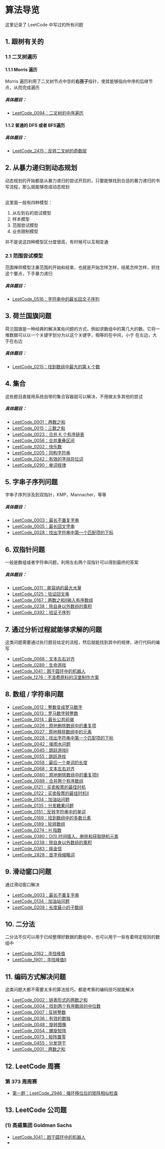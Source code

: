 # 算法导览

这里记录了 LeetCode 中写过的所有问题

## 1. 跟树有关的
### 1.1 二叉树遍历
#### 1.1.1 Morris 遍历

Morris 遍历利用了二叉树节点中空的**右孩子**指针，使其能够指向中序的后继节点，从而完成遍历

##### 具体题目：

-  [LeetCode_0094：二叉树的中序遍历](https://github.com/GinWithoutA/LeetCode/blob/main/src/main/java/org/ginwithouta/leetcode/Problem_0094_BinaryTreeInorderTraversal.java)

#### 1.1.2 普通的 DFS 或者 BFS遍历

##### 具体题目：

- [LeetCode_2415：反转二叉树的奇数层](https://github.com/GinWithoutA/LeetCode/blob/main/src/main/java/org/ginwithouta/leetcode/Problem_2415_ReverseOddLevelsOfBinaryTree.java)

## 2. 从暴力递归到动态规划

动态规划的开始都是从暴力递归的尝试开启的，只要能够找到合适的暴力递归的书写流程，那么就能够改成动态规划<br>

<br>这里面一般有四种模型：

1. 从左到右的尝试模型
2. 样本模型
3. 范围尝试模型
4. 业务限制模型

并不是说这四种模型区分度很高，有时候可以互相变通

### 2.1 范围尝试模型
范围禅师模型注重范围的开始和结束，也就是开始怎样怎样，结尾怎样怎样，抓住这个要点，下手暴力递归
##### 具体题目：

- [LeetCode_0516：字符串中的最长回文子序列](https://github.com/GinWithoutA/LeetCode/blob/main/src/main/java/org/ginwithouta/leetcode/Probelm_0516_LongestPalindromicSubsequence.java)

## 3. 荷兰国旗问题

荷兰国旗是一种经典的解决某些问题的方式，例如求数组中的第几大的数。它将一堆数据可以以一个关键字划分为以这个关键字，相等的在中间，小于
在左边，大于在右边

##### 具体题目：

- [LeetCode_0215：找到数组中最大的第 k 个数](https://github.com/GinWithoutA/LeetCode/blob/main/src/main/java/org/ginwithouta/leetcode/Problem_0215_KthLargestElementInAnArray.java)

## 4. 集合

这些题目直接用系统自带的集合容器就可以解决，不用做太多其他的尝试

##### 具体题目：

- [LeetCode_0001：两数之和](https://github.com/GinWithoutA/LeetCode/blob/main/src/main/java/org/ginwithouta/leetcode/Problem_0001_TwoSum.java)
- [LeetCode_0015：三数之和](https://github.com/GinWithoutA/LeetCode/blob/main/src/main/java/org/ginwithouta/leetcode/Problem_0015_3Sum.java)
- [LeetCode_0023：合并 K 个有序链表](https://github.com/GinWithoutA/LeetCode/blob/main/src/main/java/org/ginwithouta/leetcode/Problem_0023_MergeKSortedList.java)
- [LeetCode_0056：合并重叠区间](https://github.com/GinWithoutA/LeetCode/blob/main/src/main/java/org/ginwithouta/leetcode/Problem_0056_MergeIntervals.java)
- [LeetCode_0202：快乐数](https://www.bilibili.com/video/BV1WG411r75j/?spm_id_from=top_right_bar_window_dynamic.content.click&vd_source=48b9c52bffd21037a66dd6b6762da3b0)
- [LeetCode_0205：同构字符串](https://github.com/GinWithoutA/LeetCode/blob/main/src/main/java/org/ginwithouta/leetcode/Problem_0205_IsomorphicStrings.java)
- [LeetCode_0242：有效的字母异位词](https://github.com/GinWithoutA/LeetCode/blob/main/src/main/java/org/ginwithouta/leetcode/Problem_0242_ValidAnagram.java)
- [LeetCode_0290：单词规律](https://github.com/GinWithoutA/LeetCode/blob/main/src/main/java/org/ginwithouta/leetcode/Problem_0290_WordPattern.java)

## 5. 字串子序列问题

字串子序列涉及到双指针，KMP，Mannacher，等等

##### 具体题目：

- [LeetCode_0003：最长不重复字串](https://github.com/GinWithoutA/LeetCode/blob/main/src/main/java/org/ginwithouta/leetcode/Problem_0003_LongestSubstringWithoutRepeatingCharacters.java)
- [LeetCode_0005：最长回文字串](https://github.com/GinWithoutA/LeetCode/blob/main/src/main/java/org/ginwithouta/leetcode/Problem_0005_LongestPalindromicSubstring.java)
- [LeetCode_0028：找出字符串中第一个匹配项的下标](https://github.com/GinWithoutA/LeetCode/blob/main/src/main/java/org/ginwithouta/leetcode/Problem_0028_FindTheIndexOfTheFirstOccurrenceInAString.java)


## 6. 双指针问题

一般是数组或者字符串问题，利用左右两个双指针可以得到最终的答案

##### 具体题目：

- [LeetCode_0011：能容纳的最大水量](https://github.com/GinWithoutA/LeetCode/blob/main/src/main/java/org/ginwithouta/leetcode/Problem_0011_ContainerWithMostWater.java)
- [LeetCode_0125：验证回文串](https://github.com/GinWithoutA/LeetCode/blob/main/src/main/java/org/ginwithouta/leetcode/Problem_0125_ValidPalindrome.java)
- [LeetCode_0167：两数之和Ⅱ输入有序数组](https://github.com/GinWithoutA/LeetCode/blob/main/src/main/java/org/ginwithouta/leetcode/Problem_0167_TwoSuIIInputArrayIsSorted.java)
- [LeetCode_0238：除自身以外数组的乘积](https://github.com/GinWithoutA/LeetCode/blob/main/src/main/java/org/ginwithouta/leetcode/Problem_0238_ProductOfArrayExceptSelf.java)
- [LeetCode_0392：验证子序列](https://github.com/GinWithoutA/LeetCode/blob/main/src/main/java/org/ginwithouta/leetcode/Problem_0392_IsSubsequence.java)

## 7. 通过分析过程就能够求解的问题

这类问题需要通过执行题目给定的流程，然后就能找到其中的规律，进行代码的编写

- [LeetCode_0068：文本左右对齐](https://github.com/GinWithoutA/LeetCode/blob/main/src/main/java/org/ginwithouta/leetcode/Problem_0068_TextJustification.java)
- [LeetCode_0289：生命游戏](https://github.com/GinWithoutA/LeetCode/blob/main/src/main/java/org/ginwithouta/leetcode/Problem_0289_GameOfLife.java)
- [LeetCode_1041：困于圆环中的机器人](https://github.com/GinWithoutA/LeetCode/blob/main/src/main/java/org/ginwithouta/leetcode/Problem_1041_RobotBoundedInCircle.java)
- [LeetCode_1276：不浪费原料的汉堡制作方案](https://github.com/GinWithoutA/LeetCode/blob/main/src/main/java/org/ginwithouta/leetcode/Problem_1276_NumberOfBurgersWithNoWasteOfIngredients.java)

## 8. 数组 / 字符串问题

- [LeetCode_0012：整数变成罗马数字](https://github.com/GinWithoutA/LeetCode/blob/main/src/main/java/org/ginwithouta/leetcode/Problem_0013_RomanToInteger.java)
- [LeetCode_0013：罗马数字转整数](https://github.com/GinWithoutA/LeetCode/blob/main/src/main/java/org/ginwithouta/leetcode/Problem_0013_RomanToInteger.java)
- [LeetCode_0014：最长公共前缀](https://github.com/GinWithoutA/LeetCode/blob/main/src/main/java/org/ginwithouta/leetcode/Problem_0014_LongestCommonPrefix.java)
- [LeetCode_0026：原地删除数组中的重复项](https://github.com/GinWithoutA/LeetCode/blob/main/src/main/java/org/ginwithouta/leetcode/Problem_0026_RemoveDuplicatesFromSortedArray.java)
- [LeetCode_0027：原地移除数组中的元素](https://github.com/GinWithoutA/LeetCode/blob/main/src/main/java/org/ginwithouta/leetcode/Problem_0027_RemoveElement.java)
- [LeetCode_0028：找出字符串中第一个匹配项的下标](https://github.com/GinWithoutA/LeetCode/blob/main/src/main/java/org/ginwithouta/leetcode/Problem_0028_FindTheIndexOfTheFirstOccurrenceInAString.java)
- [LeetCode_0042：接雨水问题](https://github.com/GinWithoutA/LeetCode/blob/main/src/main/java/org/ginwithouta/leetcode/Problem_0042_TrappingRainWater.java)
- [LeetCode_0045：跳跃游戏Ⅱ](https://github.com/GinWithoutA/LeetCode/blob/main/src/main/java/org/ginwithouta/leetcode/Problem_0045_JumpGameII.java)
- [LeetCode_0055：跳跃游戏](https://github.com/GinWithoutA/LeetCode/blob/main/src/main/java/org/ginwithouta/leetcode/Problem_0055_JumpGame.java)
- [LeetCode_0058：最后一个单词的长度](https://github.com/GinWithoutA/LeetCode/blob/main/src/main/java/org/ginwithouta/leetcode/Problem_0058_LengthOfLastWord.java)
- [LeetCode_0068：文本左右对齐](https://github.com/GinWithoutA/LeetCode/blob/main/src/main/java/org/ginwithouta/leetcode/Problem_0068_TextJustification.java)
- [LeetCode_0080：原地删除数组中的重复项Ⅱ](https://github.com/GinWithoutA/LeetCode/blob/main/src/main/java/org/ginwithouta/leetcode/Problem_0080_RemoveDuplicatesFromSortedArrayII.java)
- [LeetCode_0088：合并两个有序数组](https://github.com/GinWithoutA/LeetCode/blob/main/src/main/java/org/ginwithouta/leetcode/Problem_0088_MergeSortedArray.java)
- [LeetCode_0121：买卖股票的最佳时机](https://github.com/GinWithoutA/LeetCode/blob/main/src/main/java/org/ginwithouta/leetcode/Problem_0121_BestTimeToBuyAndSellStock.java)
- [LeetCode_0122：买卖股票的最佳时机Ⅱ](https://github.com/GinWithoutA/LeetCode/blob/main/src/main/java/org/ginwithouta/leetcode/Problem_0122_BestTimeToBuyAndSellStockII.java)
- [LeetCode_0134：加油站问题](https://github.com/GinWithoutA/LeetCode/blob/main/src/main/java/org/ginwithouta/leetcode/Problem_0134_GasStation.java)
- [LeetCode_0135：分发糖果问题](https://github.com/GinWithoutA/LeetCode/blob/main/src/main/java/org/ginwithouta/leetcode/Problem_0135_Candy.java)
- [LeetCode_0151：反转字符串中的单词](https://github.com/GinWithoutA/LeetCode/blob/main/src/main/java/org/ginwithouta/leetcode/Problem_0151_ReverseWordsInAString.java)
- [LeetCode_0169：找到数组中的多数元素](https://github.com/GinWithoutA/LeetCode/blob/main/src/main/java/org/ginwithouta/leetcode/Problem_0169_MajorityElement.java)
- [LeetCode_0189：轮转数组](https://github.com/GinWithoutA/LeetCode/blob/main/src/main/java/org/ginwithouta/leetcode/Problem_0189_RotateArray.java)
- [LeetCode_0274：H 指数](https://github.com/GinWithoutA/LeetCode/blob/main/src/main/java/org/ginwithouta/leetcode/Problem_0274_HIndex.java)
- [LeetCode_0380：O\(1\) 时间插入、删除和获取随机元素](https://github.com/GinWithoutA/LeetCode/blob/main/src/main/java/org/ginwithouta/leetcode/Problem_0380_InsertDeleteGetrandomO1.java)
- [LeetCode_0238：除自身以外数组的乘积](https://github.com/GinWithoutA/LeetCode/blob/main/src/main/java/org/ginwithouta/leetcode/Problem_0238_ProductOfArrayExceptSelf.java)
- [LeetCode_0383：赎金信](https://github.com/GinWithoutA/LeetCode/blob/main/src/main/java/org/ginwithouta/leetcode/Problem_0383_RansomNote.java)
- [LeetCode_2828：首字母缩略词](https://github.com/GinWithoutA/LeetCode/blob/main/src/main/java/org/ginwithouta/leetcode/Problem_2828_CheckIfAStringIsAnAcronymOfWords.java)

## 9. 滑动窗口问题

通过滑动窗口解决

- [LeetCode_0003：最长不重复字串](https://github.com/GinWithoutA/LeetCode/blob/main/src/main/java/org/ginwithouta/leetcode/Problem_0003_LongestSubstringWithoutRepeatingCharacters.java)
- [LeetCode_0134：加油站问题](https://github.com/GinWithoutA/LeetCode/blob/main/src/main/java/org/ginwithouta/leetcode/Problem_0134_GasStation.java)
- [LeetCode_0209：长度最小的子数组](https://github.com/GinWithoutA/LeetCode/blob/main/src/main/java/org/ginwithouta/leetcode/Problem_0209_MinimumSizeSubarraySum.java)

## 10. 二分法

二分法不仅可以用于已经整理好数据的数组中，也可以用于一些有着特定规则的数组中

- [LeetCode_0162：寻找峰值](https://github.com/GinWithoutA/LeetCode/blob/main/src/main/java/org/ginwithouta/leetcode/Problem_0162_FindPeakElement.java)
- [LeetCode_1901：寻找峰值Ⅱ](https://github.com/GinWithoutA/LeetCode/blob/main/src/main/java/org/ginwithouta/leetcode/Problem_1901_FindAPeakElementII.java)

## 11. 编码方式解决问题

这类问题大都不需要太多的算法技巧，都是考察的编码技巧就能解决

- [LeetCode_0002：链表形式的两数之和](https://github.com/GinWithoutA/LeetCode/blob/main/src/main/java/org/ginwithouta/leetcode/Problem_0002_AddTwoNumbers.java)
- [LeetCode_0004：找到两个有序数组的中位数](https://github.com/GinWithoutA/LeetCode/blob/main/src/main/java/org/ginwithouta/leetcode/Problem_0004_MedianOfTwoSortedArrays.java)
- [LeetCode_0007：反转整数](https://github.com/GinWithoutA/LeetCode/blob/main/src/main/java/org/ginwithouta/leetcode/Problem_0007_ReverseInteger.java)
- [LeetCode_0036：有效的数独]()
- [LeetCode_0048：旋转图像]()
- [LeetCode_0054：螺旋矩阵]()
- [LeetCode_0073：矩阵置零](https://github.com/GinWithoutA/LeetCode/blob/main/src/main/java/org/ginwithouta/leetcode/Problem_0073_SetMatrixZeroes.java)
- [LeetCode_0455：分发饼干](https://github.com/GinWithoutA/LeetCode/blob/main/src/main/java/org/ginwithouta/leetcode/Problem_0455_AssignCookies.java)
- [LeetCode_0001：两数之和](https://github.com/GinWithoutA/LeetCode/blob/main/src/main/java/org/ginwithouta/leetcode/Problem_0001_TwoSum.java)

## 12. LeetCode 周赛

### 第 373 周周赛

- [第一题：LeetCode_2946：循环移位后的矩阵相似检查](https://github.com/GinWithoutA/LeetCode/blob/main/src/main/java/org/ginwithouta/leetcode/Problem_2946_MatrixSimilarityAfterCyclicShifts.java)

## 13. LeetCode 公司题

### (1) 高盛集团 Goldman Sachs

- [LeetCode_1041：困于圆环中的机器人](https://github.com/GinWithoutA/LeetCode/blob/main/src/main/java/org/ginwithouta/leetcode/Problem_1041_RobotBoundedInCircle.java)
- 